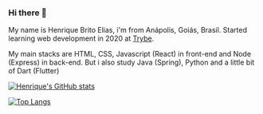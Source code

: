 ### Hi there 👋

My name is Henrique Brito Elias, i'm from Anápolis, Goiás, Brasil. Started learning web development in 2020 at [Trybe](https://www.betrybe.com/).

My main stacks are HTML, CSS, Javascript (React) in front-end and Node (Express) in back-end. But i also study Java (Spring), Python and a little bit of Dart (Flutter)

[![Henrique's GitHub stats](https://github-readme-stats.vercel.app/api?username=henriquebelias&theme=github_dark)](https://github.com/anuraghazra/github-readme-stats)

[![Top Langs](https://github-readme-stats.vercel.app/api/top-langs/?username=henriquebelias&layout=compact&theme=github_dark)](https://github.com/anuraghazra/github-readme-stats)



<!--
**henriquebelias/henriquebelias** is a ✨ _special_ ✨ repository because its `README.md` (this file) appears on your GitHub profile.

Here are some ideas to get you started:

- 🔭 I’m currently working on ...
- 🌱 I’m currently learning ...
- 👯 I’m looking to collaborate on ...
- 🤔 I’m looking for help with ...
- 💬 Ask me about ...
- 📫 How to reach me: ...
- 😄 Pronouns: ...
- ⚡ Fun fact: ...
-->
